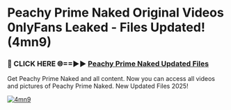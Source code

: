 # Peachy Prime Naked Original Videos 0nlyFans Leaked - Files Updated! (4mn9)

<h3>🔴 CLICK HERE 🌐==►► <a href="https://tinyurl.com/up5wt9bj" rel="nofollow">Peachy Prime Naked Updated Files</a></h3>

Get Peachy Prime Naked and all content. Now you can access all videos and pictures of Peachy Prime Naked. New Updated Files 2025!

[![4mn9](https://i.imgur.com/ABiUzMV.gif)](https://tinyurl.com/up5wt9bj)
